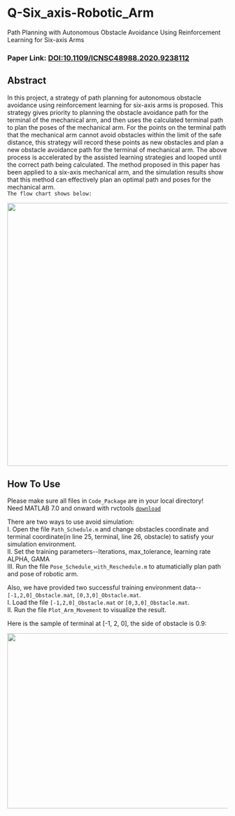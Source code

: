 # Q-Six_axis-Robotic_Arm 
Path Planning with Autonomous Obstacle Avoidance Using Reinforcement Learning for Six-axis Arms
### Paper Link: [DOI:10.1109/ICNSC48988.2020.9238112](https://ieeexplore.ieee.org/document/9238112)

## Abstract
In this project, a strategy of path planning for autonomous obstacle avoidance using reinforcement learning for six-axis arms is proposed. This strategy gives priority to planning the obstacle avoidance path for the terminal of the mechanical arm, and then uses the calculated terminal path to plan the poses of the mechanical arm. For the points on the terminal path that the mechanical arm cannot avoid obstacles within the limit of the safe distance, this strategy will record these points as new obstacles and plan a new obstacle avoidance path for the terminal of mechanical arm. The above process is accelerated by the assisted learning strategies and looped until the correct path being calculated. The method proposed in this paper has been applied to a six-axis mechanical arm, and the simulation results show that this method can effectively plan an optimal path and poses for the mechanical arm.<br>
`The flow chart shows below:`

<div align=center>
<img src='https://github.com/Ys-Jia/Q-Six_axis-Robotic_Arm/blob/main/Flow%20Chart.png' width="600" height="600">
</div>

## How To Use
Please make sure all files in `Code_Package` are in your local directory!<br>
Need MATLAB 7.0 and onward with rvctools [`download`](https://petercorke.com/toolboxes/robotics-toolbox/)

There are two ways to use avoid simulation:<br>
Ⅰ. Open the file `Path_Schedule.m` and change obstacles coordinate and terminal coordinate(in line 25, terminal, line 26, obstacle) to satisfy your simulation environment.<br>
Ⅱ. Set the training parameters--Iterations, max_tolerance, learning rate ALPHA, GAMA <br>
Ⅲ. Run the file `Pose_Schedule_with_Reschedule.m` to atumaticially plan path and pose of robotic arm.<br>

Also, we have provided two successful training environment data--`[-1,2,0]_Obstacle.mat`, `[0,3,0]_Obstacle.mat`.<br>
Ⅰ. Load the file `[-1,2,0]_Obstacle.mat` or `[0,3,0]_Obstacle.mat`.<br>
Ⅱ. Run the file `Plot_Arm_Movement` to visualize the result. <br>


Here is the sample of terminal at [-1, 2, 0], the side of obstacle is 0.9:
<div align=center>
<img src='https://github.com/Ys-Jia/Q-Six_axis-Robotic_Arm/blob/main/(-1%2C%202%2C%200)Sample.gif' width="600" height="400">  
</div>
